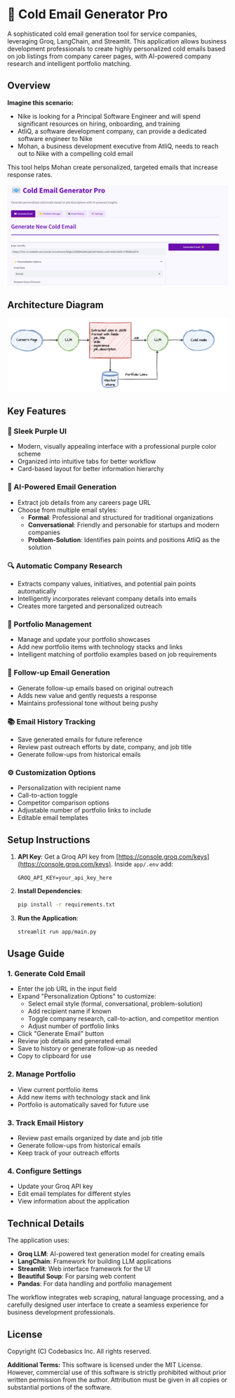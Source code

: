 # 📧 Cold Email Generator Pro

A sophisticated cold email generation tool for service companies, leveraging Groq, LangChain, and Streamlit. This application allows business development professionals to create highly personalized cold emails based on job listings from company career pages, with AI-powered company research and intelligent portfolio matching.

## Overview

**Imagine this scenario:**
- Nike is looking for a Principal Software Engineer and will spend significant resources on hiring, onboarding, and training
- AtliQ, a software development company, can provide a dedicated software engineer to Nike
- Mohan, a business development executive from AtliQ, needs to reach out to Nike with a compelling cold email

This tool helps Mohan create personalized, targeted emails that increase response rates.

![Application Screenshot](imgs/img.png)

## Architecture Diagram

![Architecture Diagram](imgs/architecture.png)

## Key Features

### 📱 Sleek Purple UI
- Modern, visually appealing interface with a professional purple color scheme
- Organized into intuitive tabs for better workflow
- Card-based layout for better information hierarchy

### 🧠 AI-Powered Email Generation
- Extract job details from any careers page URL
- Choose from multiple email styles:
  - **Formal**: Professional and structured for traditional organizations
  - **Conversational**: Friendly and personable for startups and modern companies
  - **Problem-Solution**: Identifies pain points and positions AtliQ as the solution

### 🔍 Automatic Company Research
- Extracts company values, initiatives, and potential pain points automatically
- Intelligently incorporates relevant company details into emails
- Creates more targeted and personalized outreach

### 📂 Portfolio Management
- Manage and update your portfolio showcases
- Add new portfolio items with technology stacks and links
- Intelligent matching of portfolio examples based on job requirements

### 🔄 Follow-up Email Generation
- Generate follow-up emails based on original outreach
- Adds new value and gently requests a response
- Maintains professional tone without being pushy

### 📚 Email History Tracking
- Save generated emails for future reference
- Review past outreach efforts by date, company, and job title
- Generate follow-ups from historical emails

### ⚙️ Customization Options
- Personalization with recipient name
- Call-to-action toggle
- Competitor comparison options
- Adjustable number of portfolio links to include
- Editable email templates

## Setup Instructions

1. **API Key**: Get a Groq API key from [https://console.groq.com/keys](https://console.groq.com/keys). Inside `app/.env` add:
   ```
   GROQ_API_KEY=your_api_key_here
   ```

2. **Install Dependencies**:
   ```bash
   pip install -r requirements.txt
   ```

3. **Run the Application**:
   ```bash
   streamlit run app/main.py
   ```

## Usage Guide

### 1. Generate Cold Email
- Enter the job URL in the input field
- Expand "Personalization Options" to customize:
  - Select email style (formal, conversational, problem-solution)
  - Add recipient name if known
  - Toggle company research, call-to-action, and competitor mention
  - Adjust number of portfolio links
- Click "Generate Email" button
- Review job details and generated email
- Save to history or generate follow-up as needed
- Copy to clipboard for use

### 2. Manage Portfolio
- View current portfolio items
- Add new items with technology stack and link
- Portfolio is automatically saved for future use

### 3. Track Email History
- Review past emails organized by date and job title
- Generate follow-ups from historical emails
- Keep track of your outreach efforts

### 4. Configure Settings
- Update your Groq API key
- Edit email templates for different styles
- View information about the application

## Technical Details

The application uses:
- **Groq LLM**: AI-powered text generation model for creating emails
- **LangChain**: Framework for building LLM applications
- **Streamlit**: Web interface framework for the UI
- **Beautiful Soup**: For parsing web content
- **Pandas**: For data handling and portfolio management

The workflow integrates web scraping, natural language processing, and a carefully designed user interface to create a seamless experience for business development professionals.

## License

Copyright (C) Codebasics Inc. All rights reserved.

**Additional Terms:** This software is licensed under the MIT License. However, commercial use of this software is strictly prohibited without prior written permission from the author. Attribution must be given in all copies or substantial portions of the software.